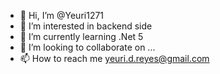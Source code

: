 - 👋 Hi, I’m @Yeuri1271
- 👀 I’m interested in backend side
- 🌱 I’m currently learning .Net 5
- 💞️ I’m looking to collaborate on ...
- 📫 How to reach me yeuri.d.reyes@gmail.com

<!---
Yeuri1271/Yeuri1271 is a ✨ special ✨ repository because its `README.md` (this file) appears on your GitHub profile.
You can click the Preview link to take a look at your changes.
--->
